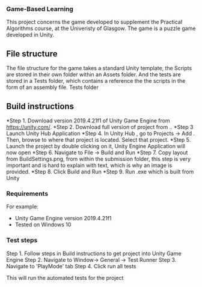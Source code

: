 ### Game-Based Learning

This project concerns the game developed to supplement the Practical Algorithms course, at the Univeristy
of Glasgow. The game is a puzzle game developed in Unity. 

## File structure 
The file structure for the game takes a standard Unity template, the Scripts are stored in their own folder within 
an Assets folder. And the tests are stored in a Tests folder, which contains a reference the the scripts in the form of an assembly file.
Tests folder

## Build instructions

*Step 1. Download version 2019.4.21f1 of Unity Game Engine from https://unity.com/.
*Step 2. Download full version of project from ..
*Step 3 Launch Unity Hub Application
*Step 4. In Unity Hub , go to Projects -> Add . Then, browse to where that project is located. Select that project.
*Step 5. Launch the project by double clicking on it, Unity Engine Application will now open
*Step 6. Navigate to  File -> Build and Run 
*Step 7. Copy layout from BuildSettings.png, from within the submission folder, this step is very important and
is hard to explain with text, which is why an image is provided.
*Step 8. Click Build and Run
*Step 9. Run .exe which is built from Unity

### Requirements

For example:

* Unity Game Engine version 2019.4.21f1 
* Tested on Windows 10


### Test steps

Step 1. Follow steps in Build instructions to get project into Unity Game Engine
Step 2. Navigate to Window-> General -> Test Runner
Step 3. Navigate to 'PlayMode' tab
Step 4. Click run all tests

This will run the automated tests for the project



